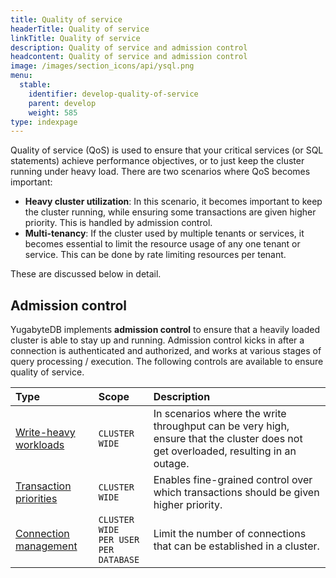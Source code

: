 ```yaml
---
title: Quality of service
headerTitle: Quality of service
linkTitle: Quality of service
description: Quality of service and admission control
headcontent: Quality of service and admission control
image: /images/section_icons/api/ysql.png
menu:
  stable:
    identifier: develop-quality-of-service
    parent: develop
    weight: 585
type: indexpage
---
```


Quality of service (QoS) is used to ensure that your critical services (or SQL statements) achieve performance objectives, or to just keep the cluster running under heavy load. There are two scenarios where QoS becomes important:

* **Heavy cluster utilization**: In this scenario, it becomes important to keep the cluster running, while ensuring some transactions are given higher priority. This is handled by admission control.
* **Multi-tenancy**: If the cluster used by multiple tenants or services, it becomes essential to limit the resource usage of any one tenant or service. This can be done by rate limiting resources per tenant.

These are discussed below in detail.

## Admission control

YugabyteDB implements **admission control** to ensure that a heavily loaded cluster is able to stay up and running. Admission control kicks in after a connection is authenticated and authorized, and works at various stages of query processing / execution. The following controls are available to ensure quality of service.

| Type | Scope | Description |
| :--- | :--- | :--- |
| [Write-heavy workloads](write-heavy-workloads) | `CLUSTER WIDE` | In scenarios where the write throughput can be very high, ensure that the cluster does not get overloaded, resulting in an outage. |
| [Transaction priorities](transaction-priority) | `CLUSTER WIDE` | Enables fine-grained control over which transactions should be given higher priority. |
| [Connection management](limiting-connections) | `CLUSTER WIDE`<br/>`PER USER`<br/>`PER DATABASE` | Limit the number of connections that can be established in a cluster. |
